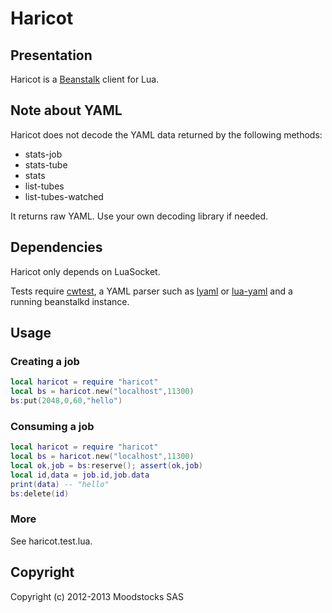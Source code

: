 # Haricot

## Presentation

Haricot is a [Beanstalk](http://kr.github.com/beanstalkd/) client for Lua.

## Note about YAML

Haricot does not decode the YAML data returned by the following methods:

- stats-job
- stats-tube
- stats
- list-tubes
- list-tubes-watched

It returns raw YAML. Use your own decoding library if needed.

## Dependencies

Haricot only depends on LuaSocket.

Tests require [cwtest](https://github.com/catwell/cwtest),
a YAML parser such as [lyaml](https://github.com/gvvaughan/lyaml) or
[lua-yaml](https://github.com/craigbarnes/lua-yaml)
and a running beanstalkd instance.

## Usage

### Creating a job

```lua
local haricot = require "haricot"
local bs = haricot.new("localhost",11300)
bs:put(2048,0,60,"hello")
```

### Consuming a job

```lua
local haricot = require "haricot"
local bs = haricot.new("localhost",11300)
local ok,job = bs:reserve(); assert(ok,job)
local id,data = job.id,job.data
print(data) -- "hello"
bs:delete(id)
```

### More

See haricot.test.lua.

## Copyright

Copyright (c) 2012-2013 Moodstocks SAS
